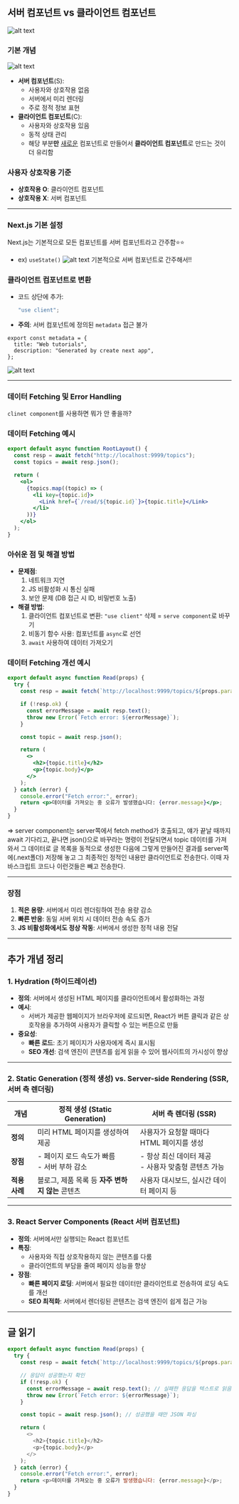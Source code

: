 ## 서버 컴포넌트 vs 클라이언트 컴포넌트

![alt text](8imgs/image.png)

### 기본 개념

![alt text](8imgs/image-1.png)

- **서버 컴포넌트**(S):
  - 사용자와 상호작용 없음
  - 서버에서 미리 렌더링
  - 주로 정적 정보 표현
- **클라이언트 컴포넌트**(C):
  - 사용자와 상호작용 있음
  - 동적 상태 관리
  - 해당 부분**만** <u>새로운</u> 컴포넌트로 만들어서 **클라이언트 컴포넌트**로 만드는 것이 더 유리함

### 사용자 상호작용 기준

- **상호작용 O**: 클라이언트 컴포넌트
- **상호작용 X**: 서버 컴포넌트

---

### Next.js 기본 설정

Next.js는 기본적으로 모든 컴포넌트를 서버 컴포넌트라고 간주함⭐⭐

- ex) `useState()`
  ![alt text](image.png)
  기본적으로 서버 컴포넌트로 간주해서!!

### 클라이언트 컴포넌트로 변환

- 코드 상단에 추가:

  ```jsx
  "use client";
  ```

- **주의**: 서버 컴포넌트에 정의된 `metadata` 접근 불가

```
export const metadata = {
  title: "Web tutorials",
  description: "Generated by create next app",
};
```

![alt text](8imgs/image-4.png)

---

### 데이터 Fetching 및 Error Handling

`clinet component`를 사용하면 뭐가 안 좋을까?

### 데이터 Fetching 예시

```jsx
export default async function RootLayout() {
  const resp = await fetch("http://localhost:9999/topics");
  const topics = await resp.json();

  return (
    <ol>
      {topics.map((topic) => (
        <li key={topic.id}>
          <Link href={`/read/${topic.id}`}>{topic.title}</Link>
        </li>
      ))}
    </ol>
  );
}
```

### 아쉬운 점 및 해결 방법

- **문제점**:
  1. 네트워크 지연
  2. JS 비활성화 시 통신 실패
  3. 보안 문제 (DB 접근 시 ID, 비밀번호 노출)
- **해결 방법**:
  1. 클라이언트 컴포넌트로 변환: `"use client"` 삭제 = `serve component`로 바꾸기
  2. 비동기 함수 사용: 컴포넌트를 `async`로 선언
  3. `await` 사용하여 데이터 가져오기

### 데이터 Fetching 개선 예시

```jsx
export default async function Read(props) {
  try {
    const resp = await fetch(`http://localhost:9999/topics/${props.params.id}`);

    if (!resp.ok) {
      const errorMessage = await resp.text();
      throw new Error(`Fetch error: ${errorMessage}`);
    }

    const topic = await resp.json();

    return (
      <>
        <h2>{topic.title}</h2>
        <p>{topic.body}</p>
      </>
    );
  } catch (error) {
    console.error("Fetch error:", error);
    return <p>데이터를 가져오는 중 오류가 발생했습니다: {error.message}</p>;
  }
}
```

⇒ server component는 server쪽에서 fetch method가 호출되고,
얘가 끝날 때까지 await 기다리고,
끝나면 json()으로 바꾸라는 명령이 전달되면서
topic 데이터를 가져와서 그 데이터로 글 목록을 동적으로 생성한 다음에
그렇게 만들어진 결과를 server쪽에(.next폴더) 저장해 놓고 그 최종적인 정적인 내용만 클라이언트로 전송한다.
이때 자바스크립트 코드나 이런것들은 빼고 전송한다.

---

### 장점

1. **적은 용량**: 서버에서 미리 렌더링하여 전송 용량 감소
2. **빠른 반응**: 동일 서버 위치 시 데이터 전송 속도 증가
3. **JS 비활성화에서도 정상 작동**: 서버에서 생성한 정적 내용 전달

---

## 추가 개념 정리

### 1. Hydration (하이드레이션)

- **정의**: 서버에서 생성된 HTML 페이지를 클라이언트에서 활성화하는 과정
- **예시**:
  - 서버가 제공한 웹페이지가 브라우저에 로드되면, React가 버튼 클릭과 같은 상호작용을 추가하여 사용자가 클릭할 수 있는 버튼으로 만듦
- **중요성**:
  - **빠른 로드**: 초기 페이지가 사용자에게 즉시 표시됨
  - **SEO 개선**: 검색 엔진이 콘텐츠를 쉽게 읽을 수 있어 웹사이트의 가시성이 향상

---

### 2. Static Generation (정적 생성) vs. Server-side Rendering (SSR, 서버 측 렌더링)

| **개념**      | **정적 생성 (Static Generation)**                | **서버 측 렌더링 (SSR)**                               |
| ------------- | ------------------------------------------------ | ------------------------------------------------------ |
| **정의**      | 미리 HTML 페이지를 생성하여 제공                 | 사용자가 요청할 때마다 HTML 페이지를 생성              |
| **장점**      | - 페이지 로드 속도가 빠름<br>- 서버 부하 감소    | - 항상 최신 데이터 제공<br>- 사용자 맞춤형 콘텐츠 가능 |
| **적용 사례** | 블로그, 제품 목록 등 **자주 변하지 않는** 콘텐츠 | 사용자 대시보드, 실시간 데이터 페이지 등               |

---

### 3. React Server Components (React 서버 컴포넌트)

- **정의**: 서버에서만 실행되는 React 컴포넌트
- **특징**:
  - 사용자와 직접 상호작용하지 않는 콘텐츠를 다룸
  - 클라이언트의 부담을 줄여 페이지 성능을 향상
- **장점**:
  - **빠른 페이지 로딩**: 서버에서 필요한 데이터만 클라이언트로 전송하여 로딩 속도를 개선
  - **SEO 최적화**: 서버에서 렌더링된 콘텐츠는 검색 엔진이 쉽게 접근 가능

---

## 글 읽기

```js
export default async function Read(props) {
  try {
    const resp = await fetch(`http://localhost:9999/topics/${props.params.id}`);

    // 응답이 성공했는지 확인
    if (!resp.ok) {
      const errorMessage = await resp.text(); // 실패한 응답을 텍스트로 읽음
      throw new Error(`Fetch error: ${errorMessage}`);
    }

    const topic = await resp.json(); // 성공했을 때만 JSON 파싱

    return (
      <>
        <h2>{topic.title}</h2>
        <p>{topic.body}</p>
      </>
    );
  } catch (error) {
    console.error("Fetch error:", error);
    return <p>데이터를 가져오는 중 오류가 발생했습니다: {error.message}</p>;
  }
}
```
